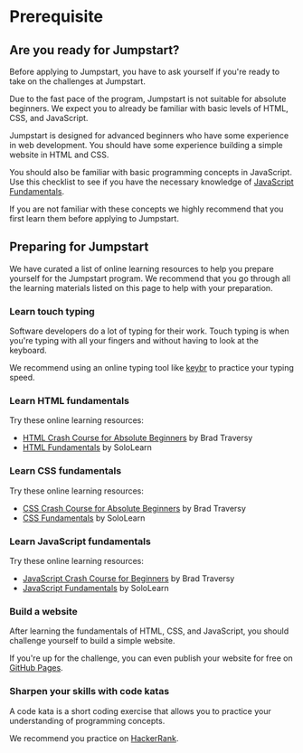 # Prerequisite

## Are you ready for Jumpstart?

Before applying to Jumpstart, you have to ask yourself if you're ready to take on the challenges at Jumpstart.

Due to the fast pace of the program, Jumpstart is not suitable for absolute beginners. We expect you to already be familiar with basic levels of HTML, CSS, and JavaScript.

Jumpstart is designed for advanced beginners who have some experience in web development. You should have some experience building a simple website in HTML and CSS.

You should also be familiar with basic programming concepts in JavaScript. Use this checklist to see if you have the necessary knowledge of [JavaScript Fundamentals](https://javascript.info/first-steps).

If you are not familiar with these concepts we highly recommend that you first learn them before applying to Jumpstart.

## Preparing for Jumpstart

We have curated a list of online learning resources to help you prepare yourself for the Jumpstart program. We recommend that you go through all the learning materials listed on this page to help with your preparation.

### Learn touch typing

Software developers do a lot of typing for their work. Touch typing is when you're typing with all your fingers and without having to look at the keyboard.

We recommend using an online typing tool like [keybr](https://www.keybr.com/) to practice your typing speed.

### Learn HTML fundamentals

Try these online learning resources:

- [HTML Crash Course for Absolute Beginners](https://www.youtube.com/watch?v=UB1O30fR-EE) by Brad Traversy
- [HTML Fundamentals](https://www.sololearn.com/Course/HTML/) by SoloLearn

### Learn CSS fundamentals

Try these online learning resources:

- [CSS Crash Course for Absolute Beginners](https://www.youtube.com/watch?v=yfoY53QXEnI) by Brad Traversy
- [CSS Fundamentals](https://www.sololearn.com/Course/CSS/) by SoloLearn

### Learn JavaScript fundamentals

Try these online learning resources:

- [JavaScript Crash Course for Beginners](https://www.youtube.com/watch?v=hdI2bqOjy3c) by Brad Traversy
- [JavaScript Fundamentals](https://www.sololearn.com/Course/JavaScript/) by SoloLearn

### Build a website

After learning the fundamentals of HTML, CSS, and JavaScript, you should challenge yourself to build a simple website.

If you're up for the challenge, you can even publish your website for free on [GitHub Pages](https://pages.github.com/).

### Sharpen your skills with code katas

A code kata is a short coding exercise that allows you to practice your understanding of programming concepts.

We recommend you practice on [HackerRank](https://www.hackerrank.com/).
